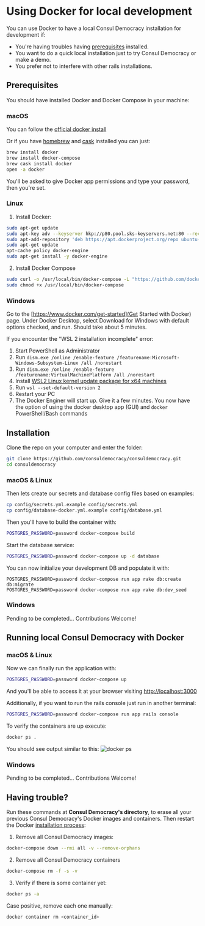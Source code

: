 # Using Docker for local development

You can use Docker to have a local Consul Democracy installation for development if:

- You're having troubles having [prerequisites](prerequisites.md) installed.
- You want to do a quick local installation just to try Consul Democracy or make a demo.
- You prefer not to interfere with other rails installations.

## Prerequisites

You should have installed Docker and Docker Compose in your machine:

### macOS

You can follow the [official docker install](https://docs.docker.com/docker-for-mac/install/)

Or if you have [homebrew](http://brew.sh) and [cask](https://caskroom.github.io/) installed you can just:

```bash
brew install docker
brew install docker-compose
brew cask install docker
open -a docker
```

You'll be asked to give Docker app permissions and type your password, then you're set.

### Linux

1. Install Docker:

```bash
sudo apt-get update
sudo apt-key adv --keyserver hkp://p80.pool.sks-keyservers.net:80 --recv-keys 58118E89F3A912897C070ADBF76221572C52609D
sudo apt-add-repository 'deb https://apt.dockerproject.org/repo ubuntu-xenial main'
sudo apt-get update
apt-cache policy docker-engine
sudo apt-get install -y docker-engine
```

2. Install Docker Compose

```bash
sudo curl -o /usr/local/bin/docker-compose -L "https://github.com/docker/compose/releases/download/1.15.0/docker-compose-$(uname -s)-$(uname -m)"
sudo chmod +x /usr/local/bin/docker-compose
```

### Windows

Go to the [https://www.docker.com/get-started](Get Started with Docker) page. Under Docker Desktop, select Download for Windows with default options checked, and run. Should take about 5 minutes.

If you encounter the "WSL 2 installation incomplete" error:

1. Start PowerShell as Administrator
1. Run `dism.exe /online /enable-feature /featurename:Microsoft-Windows-Subsystem-Linux /all /norestart`
1. Run `dism.exe /online /enable-feature /featurename:VirtualMachinePlatform /all /norestart`
1. Install [WSL2 Linux kernel update package for x64 machines](https://wslstorestorage.blob.core.windows.net/wslblob/wsl_update_x64.msi)
1. Run `wsl --set-default-version 2`
1. Restart your PC
1. The Docker Enginer will start up. Give it a few minutes. You now have the option of using the docker desktop app (GUI) and `docker` PowerShell/Bash commands

## Installation

Clone the repo on your computer and enter the folder:

```bash
git clone https://github.com/consuldemocracy/consuldemocracy.git
cd consuldemocracy
```

### macOS & Linux

Then lets create our secrets and database config files based on examples:

```bash
cp config/secrets.yml.example config/secrets.yml
cp config/database-docker.yml.example config/database.yml
```

Then you'll have to build the container with:

```bash
POSTGRES_PASSWORD=password docker-compose build
```

Start the database service:

```bash
POSTGRES_PASSWORD=password docker-compose up -d database
```

You can now initialize your development DB and populate it with:

```
POSTGRES_PASSWORD=password docker-compose run app rake db:create db:migrate
POSTGRES_PASSWORD=password docker-compose run app rake db:dev_seed
```

### Windows

Pending to be completed... Contributions Welcome!

## Running local Consul Democracy with Docker

### macOS & Linux

Now we can finally run the application with:

```bash
POSTGRES_PASSWORD=password docker-compose up
```

And you'll be able to access it at your browser visiting [http://localhost:3000](http://localhost:3000)

Additionally, if you want to run the rails console just run in another terminal:

```bash
POSTGRES_PASSWORD=password docker-compose run app rails console
```

To verify the containers are up execute:

```bash
docker ps .
```

You should see output similar to this:
![docker ps](https://i.imgur.com/ASvzXrd.png)

### Windows

Pending to be completed... Contributions Welcome!

## Having trouble?

Run these commands at **Consul Democracy's directory**, to erase all your previous Consul Democracy's Docker images and containers. Then restart the Docker [installation process](#installation):

1. Remove all Consul Democracy images:

```bash
docker-compose down --rmi all -v --remove-orphans
```

2. Remove all Consul Democracy containers

```bash
docker-compose rm -f -s -v
```

3. Verify if there is some container yet:

```bash
docker ps -a
```

Case positive, remove each one manually:

```bash
docker container rm <container_id>
```
